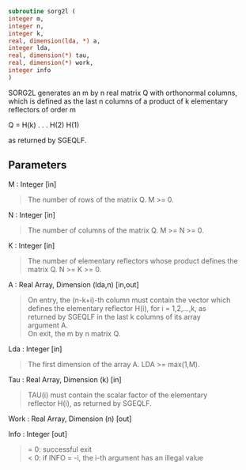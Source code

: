 ```fortran  
subroutine sorg2l (  
integer m,  
integer n,  
integer k,  
real, dimension(lda, *) a,  
integer lda,  
real, dimension(*) tau,  
real, dimension(*) work,  
integer info  
)  
```  
  
SORG2L generates an m by n real matrix Q with orthonormal columns,  
which is defined as the last n columns of a product of k elementary  
reflectors of order m  
  
Q  =  H(k) . . . H(2) H(1)  
  
as returned by SGEQLF.  
  
## Parameters  
M : Integer [in]  
> The number of rows of the matrix Q. M >= 0.  
  
N : Integer [in]  
> The number of columns of the matrix Q. M >= N >= 0.  
  
K : Integer [in]  
> The number of elementary reflectors whose product defines the  
> matrix Q. N >= K >= 0.  
  
A : Real Array, Dimension (lda,n) [in,out]  
> On entry, the (n-k+i)-th column must contain the vector which  
> defines the elementary reflector H(i), for i = 1,2,...,k, as  
> returned by SGEQLF in the last k columns of its array  
> argument A.  
> On exit, the m by n matrix Q.  
  
Lda : Integer [in]  
> The first dimension of the array A. LDA >= max(1,M).  
  
Tau : Real Array, Dimension (k) [in]  
> TAU(i) must contain the scalar factor of the elementary  
> reflector H(i), as returned by SGEQLF.  
  
Work : Real Array, Dimension (n) [out]  
  
Info : Integer [out]  
> = 0: successful exit  
> < 0: if INFO = -i, the i-th argument has an illegal value  
  
